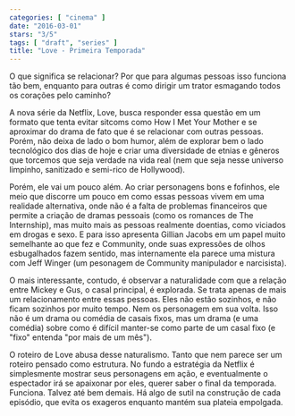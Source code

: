 ```yaml
---
categories: [ "cinema" ]
date: "2016-03-01"
stars: "3/5"
tags: [ "draft", "series" ]
title: "Love - Primeira Temporada"
---
```

O que significa se relacionar? Por que para algumas pessoas isso funciona
tão bem, enquanto para outras é como dirigir um trator esmagando todos
os corações pelo caminho?

A nova série da Netflix, Love, busca responder essa questão em um
formato que tenta evitar sitcoms como How I Met Your Mother e se aproximar
do drama de fato que é se relacionar com outras pessoas. Porém, não
deixa de lado o bom humor, além de explorar bem o lado tecnológico dos
dias de hoje e criar uma diversidade de etnias e gêneros que torcemos
que seja verdade na vida real (nem que seja nesse universo limpinho,
sanitizado e semi-rico de Hollywood).

Porém, ele vai um pouco além. Ao criar personagens bons e fofinhos, ele
meio que discorre um pouco em como essas pessoas vivem em uma realidade
alternativa, onde não é a falta de problemas financeiros que permite
a criação de dramas pessoais (como os romances de The Internship),
mas muito mais as pessoas realmente doentias, como viciados em drogas e
sexo. E para isso apresenta Gillian Jacobs em um papel muito semelhante
ao que fez e Community, onde suas expressões de olhos esbugalhados
fazem sentido, mas internamente ela parece uma mistura com Jeff Winger
(um pesonagem de Community manipulador e narcisista).

O mais interessante, contudo, é observar a naturalidade com que a
relação entre Mickey e Gus, o casal principal, é explorada. Se trata
apenas de mais um relacionamento entre essas pessoas. Eles não estão
sozinhos, e não ficam sozinhos por muito tempo. Nem os personagem em sua
volta. Isso não é um drama ou comédia de casais fixos, mas um drama
(e uma comédia) sobre como é difícil manter-se como parte de um casal
fixo (e "fixo" entenda "por mais de um mês").

O roteiro de Love abusa desse naturalismo. Tanto que nem parece ser
um roteiro pensado como estrutura. No fundo a estratégia da Netflix
é simplesmente mostrar seus personagens em ação, e eventualmente
o espectador irá se apaixonar por eles, querer saber o final da
temporada. Funciona. Talvez até bem demais. Há algo de sutil na
construção de cada episódio, que evita os exageros enquanto mantém
sua plateia empolgada.
